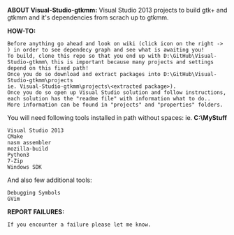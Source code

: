**ABOUT Visual-Studio-gtkmm:**
Visual Studio 2013 projects to build gtk+ and gtkmm and it's dependencies from scrach up to gtkmm.

**HOW-TO:**
```
Before anything go ahead and look on wiki (click icon on the right -> ) in order to see dependecy graph and see what is awaiting you!
To build, clone this repo so that you end up with D:\GitHub\Visual-Studio-gtkmm\ this is important because many projects and settings depend on this fixed path!
Once you do so download and extract packages into D:\GitHub\Visual-Studio-gtkmm\projects
ie. Visual-Studio-gtkmm\projects\<extracted package>).
Once you do so open up Visual Studio solution and follow instructions,
each solution has the "readme file" with information what to do..
More information can be found in "projects" and "properties" folders.
```

You will need following tools installed in path without spaces:
ie. **C:\MyStuff**
```
Visual Studio 2013
CMake
nasm assembler
mozilla-build
Python3
7-Zip
Windows SDK
```

And also few additional tools:
```
Debugging Symbols
GVim
```   

**REPORT FAILURES:**
```
If you encounter a failure please let me know.
```
